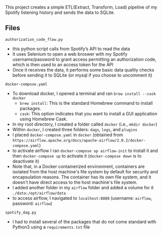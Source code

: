 This project creates a simple ETL(Extract, Transform, Load) pipeline of my Spotify listening history and sends the data to SQLite.

## Files
`authorization_code_flow.py`
- this python script calls from Spotify’s API to read the data
- It uses Selenium to open a web broswer with my Spotify username/password to grant access permitting an authorization code, which is then used to an access token for the API
- Once it receives the data, it performs some basic data quality checks before sending it to SQLite (or mysql if you choose to uncomment it)
 
`docker-compose.yaml`
- To download docker, I opened a terminal and ran `brew install --cask docker`
  - `brew install`: This is the standard Homebrew command to install packages.
  - `cask`: This option indicates that you want to install a GUI application using Homebrew Cask.
- In my root directory, I created a folder called `docker` (i.e., `mkdir docker`)
- Within `docker`, I created three folders: `dags`, `logs`, and `plugins`
- I placed `docker-compose.yaml` in `docker` (obtained from `https://airflow.apache.org/docs/apache-airflow/2.0.2/docker-compose.yaml`)
- to activate airflow I ran `docker-compose up airflow-init` to install it and then `docker-compose up` to activate it (`docker-compose down` is to deactivate it)
- Note that, in a Docker containerized environment, containers are isolated from the host machine's file system by default for security and encapsulation reasons. The container has its own file system, and it doesn't have direct access to the host machine's file system.
 - I added another folder in my `airflow` folder and added a volume for it `./data:/opt/airflow/data`
- to access airflow, I navigated to `localhost:8080` (username: `airflow`, password: `airflow`)
  
`spotify_dag.py`
- I had to install several of the packages that do not come standard with Python3 using a `requirements.txt` file
